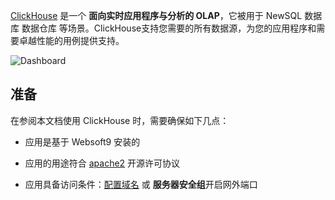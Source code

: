 [ClickHouse](https://clickhouse.com/) 是一个 **面向实时应用程序与分析的 OLAP**，它被用于 NewSQL 数据库 数据仓库  等场景。ClickHouse支持您需要的所有数据源，为您的应用程序和需要卓越性能的用例提供支持。


![Dashboard](https://libs.websoft9.com/Websoft9/DocsPicture/zh/clickhouse/clickhouse-gui-websoft9.png)


## 准备

在参阅本文档使用 ClickHouse 时，需要确保如下几点：

- 应用是基于 Websoft9 安装的

- 应用的用途符合 [apache2](https://opensource.org/licenses/Apache-2.0) 开源许可协议

- 应用具备访问条件：[配置域名](./domain-set) 或 **服务器安全组**开启网外端口